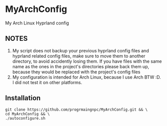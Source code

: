 # MyArchConfig
My Arch Linux Hyprland config

## NOTES
1. My script does not backup your previous hyprland config files and hyprland related config files, make sure to move them to another directory, to avoid accidently losing them. If you have files with the same name as the ones in the project's directories please back them up, because they would be replaced with the project's config files
2. My configuration is intended for Arch Linux, because I use Arch BTW :D.
  I did not test it on other platforms.


## Installation
```
git clone https://github.com/progrmaingnpc/MyArchConfig.git && \
cd MyArchConfig && \
./autoconfigure.sh
```
